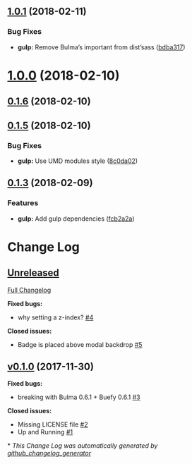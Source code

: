 <a name="1.0.1"></a>
## [1.0.1](https://github.com/Wikiki/bulma-badge/compare/1.0.0...1.0.1) (2018-02-11)


### Bug Fixes

* **gulp:** Remove Bulma’s important from dist’sass ([bdba317](https://github.com/Wikiki/bulma-badge/commit/bdba317))



<a name="1.0.0"></a>
# [1.0.0](https://github.com/Wikiki/bulma-badge/compare/0.1.6...1.0.0) (2018-02-10)



<a name="0.1.6"></a>
## [0.1.6](https://github.com/Wikiki/bulma-badge/compare/0.1.5...0.1.6) (2018-02-10)



<a name="0.1.5"></a>
## [0.1.5](https://github.com/Wikiki/bulma-badge/compare/0.1.4...0.1.5) (2018-02-10)


### Bug Fixes

* **gulp:** Use UMD modules style ([8c0da02](https://github.com/Wikiki/bulma-badge/commit/8c0da02))



<a name="0.1.3"></a>
## [0.1.3](https://github.com/Wikiki/bulma-badge/compare/v0.1.0...v0.1.3) (2018-02-09)


### Features

* **gulp:** Add gulp dependencies ([fcb2a2a](https://github.com/Wikiki/bulma-badge/commit/fcb2a2a))



# Change Log

## [Unreleased](https://github.com/wikiki/bulma-badge/tree/HEAD)

[Full Changelog](https://github.com/wikiki/bulma-badge/compare/v0.1.0...HEAD)

**Fixed bugs:**

- why setting a z-index? [\#4](https://github.com/Wikiki/bulma-badge/issues/4)

**Closed issues:**

- Badge is placed above modal backdrop [\#5](https://github.com/Wikiki/bulma-badge/issues/5)

## [v0.1.0](https://github.com/wikiki/bulma-badge/tree/v0.1.0) (2017-11-30)
**Fixed bugs:**

- breaking with Bulma 0.6.1 + Buefy 0.6.1 [\#3](https://github.com/Wikiki/bulma-badge/issues/3)

**Closed issues:**

- Missing LICENSE file [\#2](https://github.com/Wikiki/bulma-badge/issues/2)
- Up and Running [\#1](https://github.com/Wikiki/bulma-badge/issues/1)



\* *This Change Log was automatically generated by [github_changelog_generator](https://github.com/skywinder/Github-Changelog-Generator)*